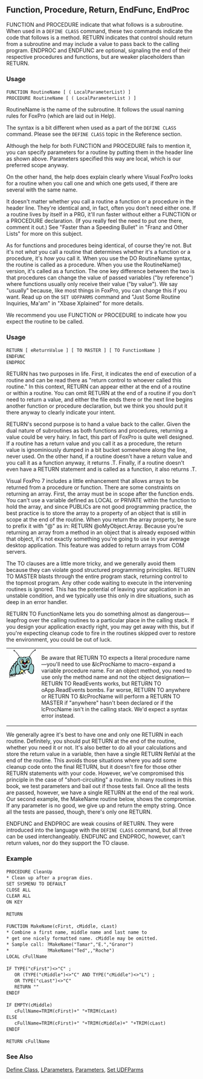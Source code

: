 ## Function, Procedure, Return, EndFunc, EndProc

FUNCTION and PROCEDURE indicate that what follows is a subroutine. When used in a `DEFINE CLASS` command, these two commands indicate the code that follows is a method. RETURN indicates that control should return from a subroutine and may include a value to pass back to the calling program. ENDPROC and ENDFUNC are optional, signaling the end of their respective procedures and functions, but are weaker placeholders than RETURN.

### Usage

```foxpro
FUNCTION RoutineName [ ( LocalParameterList) ]
PROCEDURE RoutineName [ ( LocalParameterList ) ]
```

RoutineName is the name of the subroutine. It follows the usual naming rules for FoxPro (which are laid out in Help).

The syntax is a bit different when used as a part of the `DEFINE CLASS` command. Please see the `DEFINE CLASS` topic in the Reference section.

Although the help for both FUNCTION and PROCEDURE fails to mention it, you can specify parameters for a routine by putting them in the header line as shown above. Parameters specified this way are local, which is our preferred scope anyway.

On the other hand, the help does explain clearly where Visual FoxPro looks for a routine when you call one and which one gets used, if there are several with the same name.

It doesn't matter whether you call a routine a function or a procedure in the header line. They're identical and, in fact, often you don't need either one. If a routine lives by itself in a PRG, it'll run faster without either a FUNCTION or a PROCEDURE declaration. (If you really feel the need to put one there, comment it out.) See "Faster than a Speeding Bullet" in "Franz and Other Lists" for more on this subject.

As for functions and procedures being identical, of course they're not. But it's not *what* you call a routine that determines whether it's a function or a procedure, it's *how* you call it. When you use the DO RoutineName syntax, the routine is called as a procedure. When you use the RoutineName() version, it's called as a function. The one key difference between the two is that procedures can change the value of passed variables ("by reference") where functions usually only receive their value ("by value"). We say "usually" because, like most things in FoxPro, you can change this if you want. Read up on the `SET UDFPARMS` command and "Just Some Routine Inquiries, Ma'am" in "Xbase Xplained" for more details. 

We recommend you use FUNCTION or PROCEDURE to indicate how you expect the routine to be called.

### Usage

```foxpro
RETURN [ eReturnValue ] [ TO MASTER ] [ TO FunctionName ]
ENDFUNC
ENDPROC
```

RETURN has two purposes in life. First, it indicates the end of execution of a routine and can be read there as "return control to whoever called this routine." In this context, RETURN can appear either at the end of a routine or within a routine. You can omit RETURN at the end of a routine if you don't need to return a value, and either the file ends there or the next line begins another function or procedure declaration, but we think you should put it there anyway to clearly indicate your intent.

RETURN's second purpose is to hand a value back to the caller. Given the dual nature of subroutines as both functions and procedures, returning a value could be very hairy. In fact, this part of FoxPro is quite well designed. If a routine has a return value and you call it as a procedure, the return value is ignominiously dumped in a bit bucket somewhere along the line, never used. On the other hand, if a routine doesn't have a return value and you call it as a function anyway, it returns .T. Finally, if a routine doesn't even have a RETURN statement and is called as a function, it also returns .T.

Visual FoxPro 7 includes a little enhancement that allows arrays to be returned from a procedure or function. There are some constraints on returning an array. First, the array must be in scope after the function ends. You can't use a variable defined as LOCAL or PRIVATE within the function to hold the array, and since PUBLICs are not good programming practice, the best practice is to store the array to a property of an object that is still in scope at the end of the routine. When you return the array property, be sure to prefix it with "@" as in: RETURN&nbsp;@oMyObject.Array. Because you're returning an array from a method in an object that is already exposed within that object, it's not exactly something you're going to use in your average desktop application. This feature was added to return arrays from COM servers.  

The TO clauses are a little more tricky, and we generally avoid them because they can violate good structured programming principles. RETURN TO MASTER blasts through the entire program stack, returning control to the topmost program. Any other code waiting to execute in the intervening routines is ignored. This has the potential of leaving your application in an unstable condition, and we typically use this only in dire situations, such as deep in an error handler.

RETURN TO FunctionName lets you do something almost as dangerous&mdash;leapfrog over the calling routines to a particular place in the calling stack. If you design your application exactly right, you may get away with this, but if you're expecting cleanup code to fire in the routines skipped over to restore the environment, you could be out of luck.

<table>
<tr>
  <td width="17%" valign="top">
<img width="95" height="77" src="bug.gif">
  </td>
  <td width="83%">
  <p>Be aware that RETURN TO expects a literal procedure name&mdash;you'll need to use &amp;lcProcName to macro-expand a variable procedure name. For an object method, you need to use only the method name and not the object designation&mdash;RETURN TO ReadEvents works, but RETURN TO oApp.ReadEvents bombs. Far worse, RETURN TO anywhere or RETURN TO &amp;lcProcName will perform a RETURN TO MASTER if &quot;anywhere&quot; hasn't been declared or if the lcProcName isn't in the calling stack. We'd expect a syntax error instead.</p>
  </td>
 </tr>
</table>

We generally agree it's best to have one and only one RETURN in each routine. Definitely, you should put RETURN at the end of the routine, whether you need it or not. It's also better to do all your calculations and store the return value in a variable, then have a single RETURN RetVal at the end of the routine. This avoids those situations where you add some cleanup code onto the final RETURN, but it doesn't fire for those other RETURN statements with your code. However, we've compromised this principle in the case of "short-circuiting" a routine. In many routines in this book, we test parameters and bail out if those tests fail. Once all the tests are passed, however, we have a single RETURN at the end of the real work. Our second example, the MakeName routine below, shows the compromise. If any parameter is no good, we give up and return the empty string. Once all the tests are passed, though, there's only one RETURN.

ENDFUNC and ENDPROC are weak cousins of RETURN. They were introduced into the language with the `DEFINE CLASS` command, but all three can be used interchangeably. ENDFUNC and ENDPROC, however, can't return values, nor do they support the TO clause.

### Example

```foxpro
PROCEDURE CleanUp
* Clean up after a program dies.
SET SYSMENU TO DEFAULT
CLOSE ALL
CLEAR ALL
ON KEY

RETURN

FUNCTION MakeName(cFirst, cMiddle, cLast)
* Combine a first name, middle name and last name to
* get one nicely formatted name. cMiddle may be omitted.
* Sample call: ?MakeName("Tamar","E.","Granor")
*              ?MakeName("Ted",,"Roche")
LOCAL cFullName

IF TYPE("cFirst")<>"C" ;
   OR (TYPE("cMiddle")<>"C" AND TYPE("cMiddle")<>"L") ;
   OR TYPE("cLast")<>"C"
   RETURN ""
ENDIF

IF EMPTY(cMiddle)
   cFullName=TRIM(cFirst)+" "+TRIM(cLast)
ELSE
   cFullName=TRIM(cFirst)+" "+TRIM(cMiddle)+" "+TRIM(cLast)
ENDIF

RETURN cFullName
```
### See Also

[Define Class](s4g351.md), [LParameters](s4g441.md), [Parameters](s4g441.md), [Set UDFParms](s4g441.md)